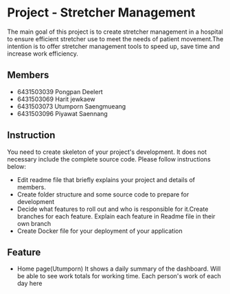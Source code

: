 # Project - Stretcher Management
  The main goal of this project is to create stretcher management in a hospital to ensure efficient stretcher use to meet the needs of patient movement.The intention is to offer stretcher management tools to speed up, save time and increase work efficiency.
## Members
- 6431503039   Pongpan Deelert
- 6431503069   Harit jewkaew
- 6431503073   Utumporn Saengmueang
- 6431503096   Piyawat Saennang


## Instruction
You need to create skeleton of your project's development. It does not necessary include the complete source code. Please follow instructions below:
- Edit readme file that briefly explains your project and details of members.​ 
- Create folder structure and some source code to prepare for development
- Decide what features to roll out and who is responsible for it.​ Create branches for each feature. Explain each feature in Readme file in their own branch​ 
- Create Docker file for your deployment of your application 

## Feature
- Home page(Utumporn)
It shows a daily summary of the dashboard. Will be able to see work totals for working time. Each person's work of each day here